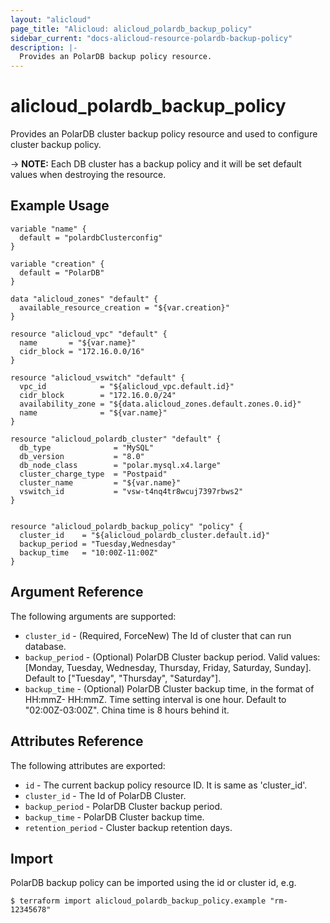 ```yaml
---
layout: "alicloud"
page_title: "Alicloud: alicloud_polardb_backup_policy"
sidebar_current: "docs-alicloud-resource-polardb-backup-policy"
description: |-
  Provides an PolarDB backup policy resource.
---
```


# alicloud\_polardb\_backup\_policy

Provides an PolarDB cluster backup policy resource and used to configure cluster backup policy.

-> **NOTE:** Each DB cluster has a backup policy and it will be set default values when destroying the resource.

## Example Usage

```
variable "name" {
  default = "polardbClusterconfig"
}

variable "creation" {
  default = "PolarDB"
}

data "alicloud_zones" "default" {
  available_resource_creation = "${var.creation}"
}

resource "alicloud_vpc" "default" {
  name       = "${var.name}"
  cidr_block = "172.16.0.0/16"
}

resource "alicloud_vswitch" "default" {
  vpc_id            = "${alicloud_vpc.default.id}"
  cidr_block        = "172.16.0.0/24"
  availability_zone = "${data.alicloud_zones.default.zones.0.id}"
  name              = "${var.name}"
}

resource "alicloud_polardb_cluster" "default" {
  db_type              = "MySQL"
  db_version           = "8.0"
  db_node_class        = "polar.mysql.x4.large"
  cluster_charge_type  = "Postpaid"
  cluster_name         = "${var.name}"
  vswitch_id           = "vsw-t4nq4tr8wcuj7397rbws2"
}


resource "alicloud_polardb_backup_policy" "policy" {
  cluster_id    = "${alicloud_polardb_cluster.default.id}"
  backup_period = "Tuesday,Wednesday"
  backup_time   = "10:00Z-11:00Z"
}
```

## Argument Reference

The following arguments are supported:

* `cluster_id` - (Required, ForceNew) The Id of cluster that can run database.
* `backup_period` - (Optional) PolarDB Cluster backup period. Valid values: [Monday, Tuesday, Wednesday, Thursday, Friday, Saturday, Sunday]. Default to ["Tuesday", "Thursday", "Saturday"].
* `backup_time` - (Optional) PolarDB Cluster backup time, in the format of HH:mmZ- HH:mmZ. Time setting interval is one hour. Default to "02:00Z-03:00Z". China time is 8 hours behind it.

## Attributes Reference

The following attributes are exported:

* `id` - The current backup policy resource ID. It is same as 'cluster_id'.
* `cluster_id` - The Id of PolarDB Cluster.
* `backup_period` - PolarDB Cluster backup period.
* `backup_time` - PolarDB Cluster backup time.
* `retention_period` - Cluster backup retention days.

## Import

PolarDB backup policy can be imported using the id or cluster id, e.g.

```
$ terraform import alicloud_polardb_backup_policy.example "rm-12345678"
```

